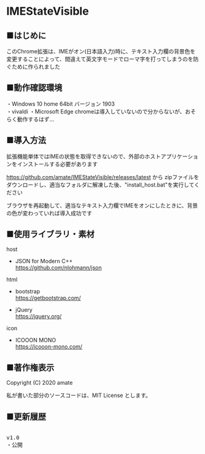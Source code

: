 # IMEStateVisible

## ■はじめに
このChrome拡張は、IMEがオン(日本語入力)時に、テキスト入力欄の背景色を変更することによって、間違えて英文字モードでローマ字を打ってしまうのを防ぐために作られました

## ■動作確認環境
・Windows 10 home 64bit バージョン 1903  
・vivaldi
・Microsoft Edge
chromeは導入していないので分からないが、おそらく動作するはず…

## ■導入方法

拡張機能単体ではIMEの状態を取得できないので、外部のホストアプリケーションをインストールする必要があります

https://github.com/amate/IMEStateVisible/releases/latest
から zipファイルをダウンロードし、適当なフォルダに解凍した後、"install_host.bat"を実行してください

ブラウザを再起動して、適当なテキスト入力欄でIMEをオンにしたときに、背景の色が変わっていれば導入成功です

## ■使用ライブラリ・素材

host  
- JSON for Modern C++  
https://github.com/nlohmann/json


html  
- bootstrap  
https://getbootstrap.com/

- jQuery  
https://jquery.org/

icon
- ICOOON MONO  
https://icooon-mono.com/


## ■著作権表示
Copyright (C) 2020 amate

私が書いた部分のソースコードは、MIT License とします。

## ■更新履歴

<pre>

v1.0
・公開

</pre>
